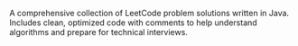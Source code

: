 A comprehensive collection of LeetCode problem solutions written in Java. Includes clean, optimized code with comments to help understand algorithms and prepare for technical interviews. 
